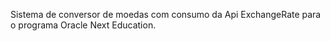 Sistema de conversor de moedas com consumo da Api ExchangeRate para o programa Oracle Next Education.
